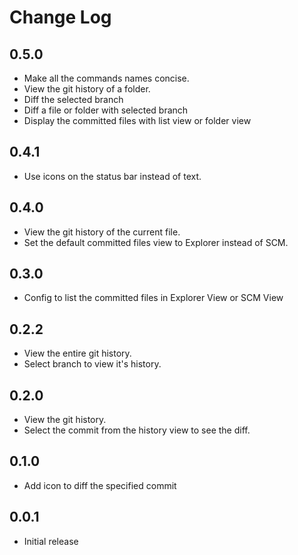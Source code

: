 # Change Log

## 0.5.0
- Make all the commands names concise.
- View the git history of a folder.
- Diff the selected branch
- Diff a file or folder with selected branch
- Display the committed files with list view or folder view

## 0.4.1
- Use icons on the status bar instead of text.

## 0.4.0
- View the git history of the current file.
- Set the default committed files view to Explorer instead of SCM.

## 0.3.0
- Config to list the committed files in Explorer View or SCM View

## 0.2.2
- View the entire git history.
- Select branch to view it's history.

## 0.2.0
- View the git history.
- Select the commit from the history view to see the diff.

## 0.1.0
- Add icon to diff the specified commit

## 0.0.1
- Initial release